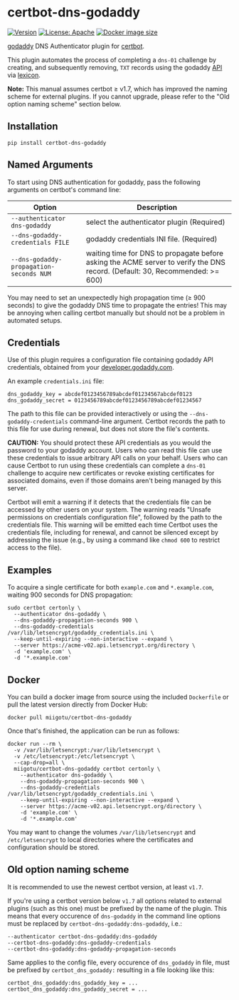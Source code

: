 certbot-dns-godaddy
==================

[![Version](https://img.shields.io/pypi/v/certbot-dns-godaddy.svg)](https://pypi.python.org/pypi/certbot-dns-godaddy) [![License: Apache](https://img.shields.io/pypi/l/certbot-dns-godaddy.svg)](https://github.com/miigotu/certbot-dns-godaddy/blob/master/LICENSE.txt) [![Docker image size](https://img.shields.io/docker/image-size/miigotu/certbot-dns-godaddy)](https://hub.docker.com/repository/docker/miigotu/certbot-dns-godaddy)

[godaddy](https://www.godaddy.com/) DNS Authenticator plugin for [certbot](https://certbot.eff.org/).

This plugin automates the process of completing a `dns-01` challenge by creating, and subsequently removing, `TXT` records using the godaddy [API](https://developer.godaddy.com/doc/endpoint/domains) via [lexicon](https://github.com/AnalogJ/lexicon).

**Note:** This manual assumes certbot ≥ v1.7, which has improved the naming scheme for external plugins. If you cannot upgrade, please  refer to the "Old option naming scheme" section below.

Installation
------------

    pip install certbot-dns-godaddy

Named Arguments
---------------

To start using DNS authentication for godaddy, pass the following arguments on certbot's command line:

Option|Description|
---|---|
`--authenticator dns-godaddy`|select the authenticator plugin (Required)|
`--dns-godaddy-credentials FILE`|godaddy credentials INI file. (Required)|
`--dns-godaddy-propagation-seconds NUM`|waiting time for DNS to propagate before asking the ACME server to verify the DNS record. (Default: 30, Recommended: \>= 600)|

You may need to set an unexpectedly high propagation time (≥ 900 seconds) to give the godaddy DNS time to propagate the entries! This may be annoying when calling certbot manually but should not be a problem in automated setups.

Credentials
-----------

Use of this plugin requires a configuration file containing godaddy API credentials, obtained from your [developer.godaddy.com](https://developer.godaddy.com/).

An example `credentials.ini` file:

``` {.sourceCode .ini}
dns_godaddy_key = abcdef0123456789abcdef01234567abcdef0123
dns_godaddy_secret = 0123456789abcdef0123456789abcdef01234567
```

The path to this file can be provided interactively or using the `--dns-godaddy-credentials` command-line argument. Certbot records the path to this file for use during renewal, but does not store the file's contents.

**CAUTION:** You should protect these API credentials as you would the password to your godaddy account. Users who can read this file can use these credentials to issue arbitrary API calls on your behalf. Users who can cause Certbot to run using these credentials can complete a `dns-01` challenge to acquire new certificates or revoke existing certificates for associated domains, even if those domains aren't being managed by this server.

Certbot will emit a warning if it detects that the credentials file can be accessed by other users on your system. The warning reads "Unsafe permissions on credentials configuration file", followed by the path to the credentials file. This warning will be emitted each time Certbot uses the credentials file, including for renewal, and cannot be silenced except by addressing the issue (e.g., by using a command like `chmod 600` to restrict access to the file).

Examples
--------

To acquire a single certificate for both `example.com` and `*.example.com`, waiting 900 seconds for DNS propagation:

    sudo certbot certonly \
      --authenticator dns-godaddy \
      --dns-godaddy-propagation-seconds 900 \      
      --dns-godaddy-credentials /var/lib/letsencrypt/godaddy_credentials.ini \
      --keep-until-expiring --non-interactive --expand \
      --server https://acme-v02.api.letsencrypt.org/directory \
      -d 'example.com' \
      -d '*.example.com'

Docker
------

You can build a docker image from source using the included `Dockerfile` or pull the latest version directly from Docker Hub:

    docker pull miigotu/certbot-dns-godaddy

Once that's finished, the application can be run as follows:

    docker run --rm \
      -v /var/lib/letsencrypt:/var/lib/letsencrypt \
      -v /etc/letsencrypt:/etc/letsencrypt \
      --cap-drop=all \
      miigotu/certbot-dns-godaddy certbot certonly \
        --authenticator dns-godaddy \
        --dns-godaddy-propagation-seconds 900 \
        --dns-godaddy-credentials /var/lib/letsencrypt/godaddy_credentials.ini \
        --keep-until-expiring --non-interactive --expand \
        --server https://acme-v02.api.letsencrypt.org/directory \
        -d 'example.com' \
        -d '*.example.com'

You may want to change the volumes `/var/lib/letsencrypt` and `/etc/letsencrypt` to local directories where the certificates and configuration should be stored.

Old option naming scheme
------------------------

It is recommended to use the newest certbot version, at least `v1.7`.

If you're using a certbot version below `v1.7` all options related to external plugins (such as this one) must be prefixed by the name of the plugin. This means that every occurence of `dns-godaddy` in the command line options must be replaced by `certbot-dns-godaddy:dns-godaddy`, i.e.:

    --authenticator certbot-dns-godaddy:dns-godaddy
    --certbot-dns-godaddy:dns-godaddy-credentials
    --certbot-dns-godaddy:dns-godaddy-propagation-seconds

Same applies to the config file, every occurence of `dns_godaddy` in file, must be prefixed by `certbot_dns_godaddy:` resulting in a file looking like this:

``` {.sourceCode .ini}
certbot_dns_godaddy:dns_godaddy_key = ...
certbot_dns_godaddy:dns_godaddy_secret = ...
```
